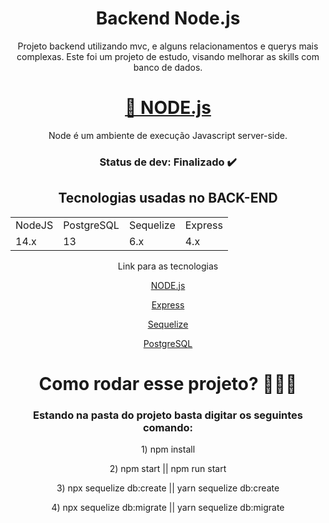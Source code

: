 <h1 align="center">Backend Node.js </h1>

<p align="center">Projeto backend utilizando mvc, e alguns relacionamentos e querys mais complexas. 
Este foi um projeto de estudo, visando melhorar as skills com banco de dados. </p>

<h1 align="center">
  <a href="https://nodejs.org/en/">🔗 NODE.js</a>
</h1>

<p align="center">Node é um ambiente de execução Javascript server-side.</p>

<h3 align="center"> Status de dev: Finalizado ✔️</h3>


<h2 align="center">Tecnologias usadas no BACK-END</h2>
<table align="center">
  <tr>
    <td>NodeJS</td>
    <td>PostgreSQL</td>
    <td>Sequelize</td>
    <td>Express</td>
  </tr>
  <tr>
    <td>14.x</td>
    <td>13</td>
    <td>6.x</td>
    <td>4.x</td>
  </tr>
</table>

<p align="center">Link para as tecnologias</p>

<p align="center"><a href="https://nodejs.org/en/">NODE.js</a></p>
<p align="center"><a href="https://expressjs.com/pt-br/">Express</a></p>
<p align="center"><a href="https://sequelize.org/master/">Sequelize</a></p>
<p align="center"><a href="https://www.postgresql.org/">PostgreSQL</a></p>


<h1 align="center"> Como rodar esse projeto? 🏃🏽‍♂️ </h1>
<h3 align="center"> Estando na pasta do projeto basta digitar os seguintes comando:</h3>

<p align="center">1) npm install</p>
<p align="center">2) npm start || npm run start</p>
<p align="center">3) npx sequelize db:create || yarn sequelize db:create</p>
<p align="center">4) npx sequelize db:migrate || yarn sequelize db:migrate</p>
